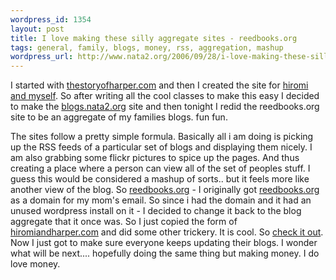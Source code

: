 ```yaml
--- 
wordpress_id: 1354
layout: post
title: I love making these silly aggregate sites - reedbooks.org
tags: general, family, blogs, money, rss, aggregation, mashup
wordpress_url: http://www.nata2.org/2006/09/28/i-love-making-these-silly-aggregate-sites-reedbooksorg/
---
```

I started with <a href="http://thestoryofharper.com">thestoryofharper.com</a> and then I created the site for <a href="http://hiromiandharper.com">hiromi and myself</a>. So after writing all the cool classes to make this easy I decided to make the <a href="http://blogs.nata2.org">blogs.nata2.org</a> site and then tonight I redid the reedbooks.org site to be an aggregate of my families blogs. fun fun.

The sites follow a pretty simple formula. Basically all i am doing is picking up the RSS feeds of a particular set of blogs and displaying them nicely. I am also grabbing some flickr pictures to spice up the pages.  And thus creating a place where a person can view all of the set of peoples stuff. I guess this would be considered a mashup of sorts.. but it feels more like another view of the blog.
So <a href="http://www.reedbooks.org">reedbooks.org</a> - I originally got <a href="http://www.reedbooks.org">reedbooks.org</a> as a domain for my mom's email. So since i had the domain and it had an unused wordpress install on it - I decided to change it back to the blog aggregate that it once was. So I just copied the form of <a href="http://www.hiromiandharper.com">hiromiandharper.com</a> and did some other trickery. It is cool. So <a href="http://www.reedbooks.org">check it out</a>. Now I just got to make sure everyone keeps updating their blogs.
I wonder what will be next.... hopefully doing the same thing but making money. I do love money.
